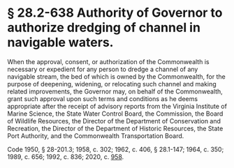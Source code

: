 # § 28.2-638 Authority of Governor to authorize dredging of channel in navigable waters.

<p>When the approval, consent, or authorization of the Commonwealth is necessary or expedient for any person to dredge a channel of any navigable stream, the bed of which is owned by the Commonwealth, for the purpose of deepening, widening, or relocating such channel and making related improvements, the Governor may, on behalf of the Commonwealth, grant such approval upon such terms and conditions as he deems appropriate after the receipt of advisory reports from the Virginia Institute of Marine Science, the State Water Control Board, the Commission, the Board of Wildlife Resources, the Director of the Department of Conservation and Recreation, the Director of the Department of Historic Resources, the State Port Authority, and the Commonwealth Transportation Board.</p><p>Code 1950, § 28-201.3; 1958, c. 302; 1962, c. 406, § 28.1-147; 1964, c. 350; 1989, c. 656; 1992, c. 836; 2020, c. <a href='http://lis.virginia.gov/cgi-bin/legp604.exe?201+ful+CHAP0958'>958</a>.</p>
